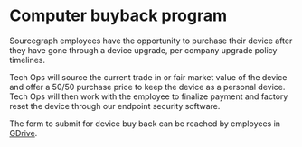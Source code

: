 # Computer buyback program
Sourcegraph employees have the opportunity to purchase their device after they have gone through a device upgrade, per company upgrade policy timelines. 

Tech Ops will source the current trade in or fair market value of the device and offer a 50/50 purchase price to keep the device as a personal device. 
Tech Ops will then work with the employee to finalize payment and factory reset the device through our endpoint security software. 

The form to submit for device buy back can be reached by employees in [GDrive](https://docs.google.com/forms/d/e/1FAIpQLScOHJDHYHdmbggRni0NWcg-vn_h0XYc6GrdM4RYlcjxhtirEg/viewform).
